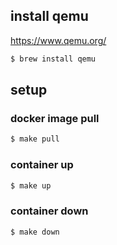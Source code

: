 ## install qemu
https://www.qemu.org/
```bash
$ brew install qemu
```

## setup

### docker image pull
```bash
$ make pull
```

### container up
```bash
$ make up
```

### container down
```bash
$ make down
```